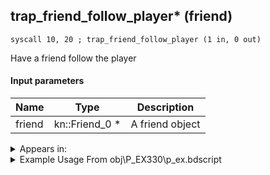 ## trap_friend_follow_player* (friend)

`syscall 10, 20 ; trap_friend_follow_player (1 in, 0 out)`

Have a friend follow the player

#### Input parameters
| Name | Type | Description
|------|------|------------
| friend   | kn::Friend_0 *   | A friend object




<details>
	<summary>Appears in:</summary>
| filename | Entity (obj)
|----------|-------------
| obj\P_EX330\p_ex.bdscript       | ((P) Peter Pan)          
| obj\P_EX350\p_ex.bdscript       | ((P) Chicken Little)          

</details>

<details>
	<summary>Example Usage From obj\P_EX330\p_ex.bdscript</summary>
```plaintext
L6080:
 pushFromPWp W364
 gosub 4, L6099
 pushImm 0
 sub 
 eqz 
 jz L6098
 pushFromPWp W364
 syscall 10, 20 ; trap_friend_follow_player (1 in, 0 out)
 halt 
 jmp L6080
```
</details>

